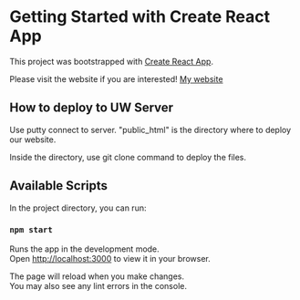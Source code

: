 # Getting Started with Create React App

This project was bootstrapped with [Create React App](https://github.com/facebook/create-react-app).

Please visit the website if you are interested! [My website](https://RaymondJSu.github.io/Portfolio/)

## How to deploy to UW Server
Use putty connect to server. "public_html" is the directory where to deploy our website.

Inside the directory, use git clone command to deploy the files.

## Available Scripts

In the project directory, you can run:

### `npm start`

Runs the app in the development mode.\
Open [http://localhost:3000](http://localhost:3000) to view it in your browser.

The page will reload when you make changes.\
You may also see any lint errors in the console.

